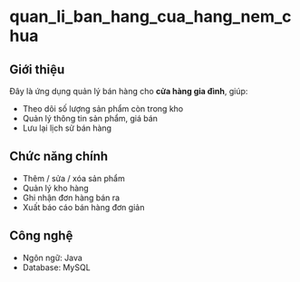 # quan_li_ban_hang_cua_hang_nem_chua

## Giới thiệu
Đây là ứng dụng quản lý bán hàng cho **cửa hàng gia đình**, giúp:
- Theo dõi số lượng sản phẩm còn trong kho
- Quản lý thông tin sản phẩm, giá bán
- Lưu lại lịch sử bán hàng

## Chức năng chính
- Thêm / sửa / xóa sản phẩm
- Quản lý kho hàng
- Ghi nhận đơn hàng bán ra
- Xuất báo cáo bán hàng đơn giản

## Công nghệ
- Ngôn ngữ: Java  
- Database: MySQL 
